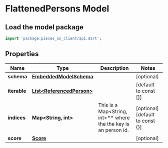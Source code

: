 # FlattenedPersons Model

## Load the model package
```dart
import 'package:pieces_os_client/api.dart';
```

## Properties
Name | Type | Description | Notes
------------ | ------------- | ------------- | -------------
**schema** | [**EmbeddedModelSchema**](EmbeddedModelSchema) |  | [optional] 
**iterable** | [**List\<ReferencedPerson\>**](ReferencedPerson) |  | [default to const []]
**indices** | **Map\<String, int\>** | This is a Map\<String, int\>** where the the key is an person id. | [optional] [default to const {}]
**score** | [**Score**](Score) |  | [optional] 





